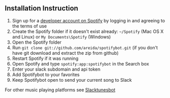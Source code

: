 ## Installation Instruction
1. Sign up for a [developer account on Spotify](https://devaccount.spotify.com/my-account/) by logging in and agreeing to the terms of use
1. Create the Spotify folder if it doesn't exist already: `~/Spotify` (Mac OS X and Linux) or `My Documents\Spotify` (Windows)
1. Open the Spotify folder
1. Run `git clone git://github.com/areida/spotifybot.git` (if you don't have git download and extract the zip from github)
1. Restart Spotify if it was running
1. Open Spotify and type `spotify:app:spotifybot` in the Search box
1. Enter your slack subdomain and api token
1. Add Spotifybot to your favorites
1. Keep Spotifybot open to send your current song to Slack

For other music playing platforms see [Slacktunesbot](https://github.com/areida/slacktunesbot)